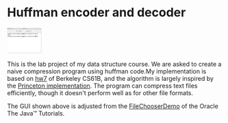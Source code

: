 # Huffman encoder and decoder
<img src="https://github.com/fandahao17/data-structure/blob/master/huffman/GUI.png" width="80" height="60" />

This is the lab project of my data structure course. We are asked to create a naive compression program using huffman code.My implementation is based on [hw7](https://sp18.datastructur.es/materials/hw/hw7/hw7) of Berkeley CS61B, and the algorithm is largely inspired by the [Princeton implementation](https://algs4.cs.princeton.edu/55compression/Huffman.java.html). The program can compress text files efficiently, though it doesn't perform well as for other file formats. 

The GUI shown above is adjusted from the [FileChooserDemo](https://docs.oracle.com/javase/tutorial/uiswing/components/filechooser.html) of the Oracle The Java™ Tutorials.


